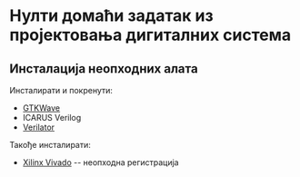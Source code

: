 # Нулти домаћи задатак из пројектовања дигиталних система

## Инсталација неопходних алата

Инсталирати и покренути:
* [GTKWave](https://gtkwave.sourceforge.net)
* ICARUS Verilog
* [Verilator](https://www.veripool.org/verilator)

Такође инсталирати:
* [Xilinx Vivado](https://www.xilinx.com/support/download.html) -- неопходна регистрација
